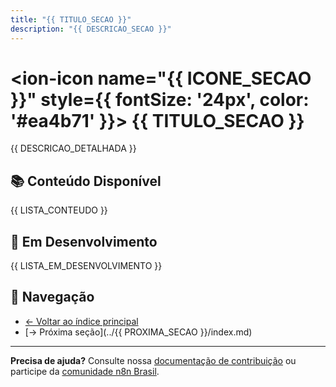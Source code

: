 ```yaml
---
title: "{{ TITULO_SECAO }}"
description: "{{ DESCRICAO_SECAO }}"
---
```


# <ion-icon name="{{ ICONE_SECAO }}" style={{ fontSize: '24px', color: '#ea4b71' }}></ion-icon> {{ TITULO_SECAO }}

{{ DESCRICAO_DETALHADA }}

## 📚 Conteúdo Disponível

{{ LISTA_CONTEUDO }}

## 🚧 Em Desenvolvimento

{{ LISTA_EM_DESENVOLVIMENTO }}

## 🔗 Navegação

- [← Voltar ao índice principal](../index.md)
- [→ Próxima seção](../{{ PROXIMA_SECAO }}/index.md)

---

**Precisa de ajuda?** Consulte nossa [documentação de contribuição](docs/contribuir/esta-documentacao/) ou participe da [comunidade n8n Brasil](https://github.com/n8n-brasil). 